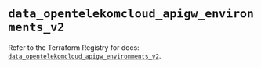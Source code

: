 # `data_opentelekomcloud_apigw_environments_v2`

Refer to the Terraform Registry for docs: [`data_opentelekomcloud_apigw_environments_v2`](https://registry.terraform.io/providers/opentelekomcloud/opentelekomcloud/1.36.49/docs/data-sources/apigw_environments_v2).
